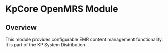 KpCore OpenMRS Module
========================


Overview
--------
This module provides configurable EMR content management functionality. It is part of the KP System Distribution
